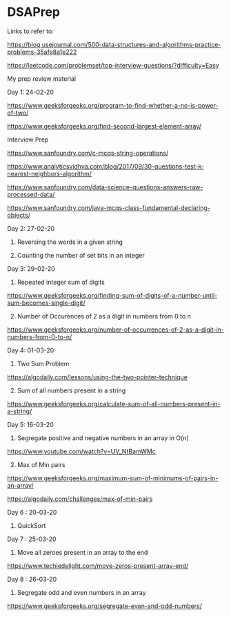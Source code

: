 # DSAPrep
Links to refer to:

https://blog.usejournal.com/500-data-structures-and-algorithms-practice-problems-35afe8a1e222

https://leetcode.com/problemset/top-interview-questions/?difficulty=Easy

My prep review material

Day 1: 24-02-20

https://www.geeksforgeeks.org/program-to-find-whether-a-no-is-power-of-two/

https://www.geeksforgeeks.org/find-second-largest-element-array/

Interview Prep

https://www.sanfoundry.com/c-mcqs-string-operations/

https://www.analyticsvidhya.com/blog/2017/09/30-questions-test-k-nearest-neighbors-algorithm/

https://www.sanfoundry.com/data-science-questions-answers-raw-processed-data/

https://www.sanfoundry.com/java-mcqs-class-fundamental-declaring-objects/

Day 2: 27-02-20

1. Reversing the words in a given string

2. Counting the number of set bits in an integer

Day 3: 29-02-20

1. Repeated integer sum of digits

https://www.geeksforgeeks.org/finding-sum-of-digits-of-a-number-until-sum-becomes-single-digit/

2. Number of Occurences of 2 as a digit in numbers from 0 to n

https://www.geeksforgeeks.org/number-of-occurrences-of-2-as-a-digit-in-numbers-from-0-to-n/

Day 4: 01-03-20

1. Two Sum Problem

https://algodaily.com/lessons/using-the-two-pointer-technique

2. Sum of all numbers present in a string

https://www.geeksforgeeks.org/calculate-sum-of-all-numbers-present-in-a-string/

Day 5: 16-03-20

1. Segregate positive and negative numbers in an array in O(n)

https://www.youtube.com/watch?v=UV_NtBamWMc

2. Max of Min pairs

https://www.geeksforgeeks.org/maximum-sum-of-minimums-of-pairs-in-an-array/

https://algodaily.com/challenges/max-of-min-pairs


Day 6 : 20-03-20

1. QuickSort

Day 7 : 25-03-20

1. Move all zeroes present in an array to the end

https://www.techiedelight.com/move-zeros-present-array-end/

Day 8 : 26-03-20

1. Segregate odd and even numbers in an array

https://www.geeksforgeeks.org/segregate-even-and-odd-numbers/



